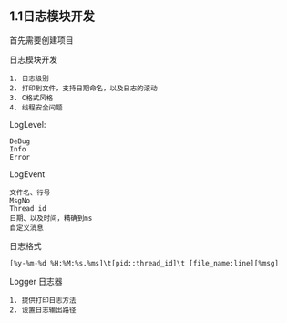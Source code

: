 ## 1.1日志模块开发
首先需要创建项目

日志模块开发
```
1. 日志级别
2. 打印到文件，支持日期命名，以及日志的滚动
3. C格式风格
4. 线程安全问题
```
LogLevel:
```
DeBug
Info
Error
```
LogEvent
```
文件名、行号
MsgNo
Thread id 
日期、以及时间，精确到ms
自定义消息
```
日志格式
```
[%y-%m-%d %H:%M:%s.%ms]\t[pid::thread_id]\t [file_name:line][%msg]
```

Logger 日志器
```
1. 提供打印日志方法
2. 设置日志输出路径
```